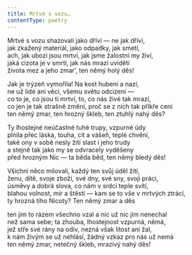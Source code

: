 ```yaml
---
title: Mrtvé s vozu…
contentType: poetry
---
```


<section>

Mrtvé s vozu shazovali jako dříví — ne jak dříví,  
jak zkažený materiál, jako odpadky, jak smetí,  
ach, jak ubozí jsou mrtví, jak jsme žalostní my živí,  
jaká cizota je v smrti, jak nás mrazí uviděti  
života mez a jeho zmar’, ten němý holý děs!

Jak je trýzeň vymořila! Na kost hubení a nazí,  
ne už lidé ani věci, všemu světu odcizeni —  
co to je, co jsou ti mrtví, to, co nás živé tak mrazí,  
co jen je tak strašně změní, proč se z nich tak příkře cení  
ten němý zmar, ten hrozný škleb, ten ztuhlý nahý děs?

Ty lhostejné neúčastné tuhé trupy, vzpurné údy  
plnila přec láska, touha, cit a vášeň, teplé chvění,  
také ony v sobě nesly žití slast i jeho trudy  
a stejně tak jako my se odvracely vyděšeny  
před hrozným Nic — ta běda běd, ten němý bledý děs!

Všichni něco milovali, každý ten svůj úděl žití,  
ženu, dítě, svoje zboží, své dny, své sny, svoji práci,  
úsměvy a dobrá slova, co nám v srdci teple svítí,  
blahou volnost, mír a štěstí — kam se to vše v mrtvých ztrácí,  
ty hrozná tího Nicoty? Ten němý zmar a děs

ten jim to rázem všechno vzal a nic už nic jim nenechal  
než sama sebe; ta zhouba, lhostejnost vzpurná, němá,  
jež stře své rány na odiv, nezná však lítost ani žal,  
k nám živým se už nehlásí, žádný vzkaz pro nás už nemá  
ten němý zmar, netečný škleb, mrazivý nahý děs!

</section>
